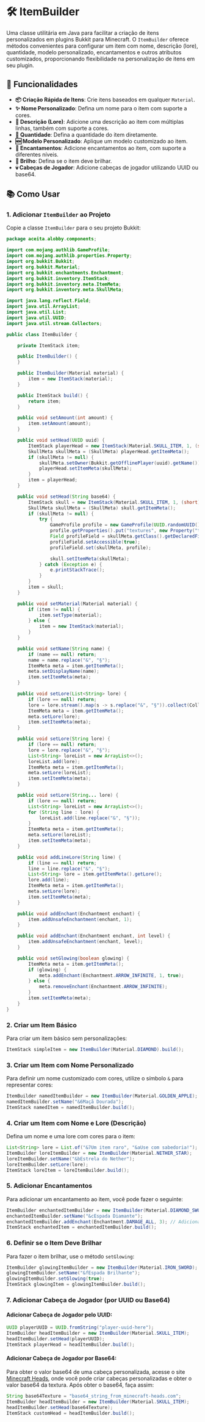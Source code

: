 # 🛠️ ItemBuilder

Uma classe utilitária em Java para facilitar a criação de itens personalizados em plugins Bukkit para Minecraft. O `ItemBuilder` oferece métodos convenientes para configurar um item com nome, descrição (lore), quantidade, modelo personalizado, encantamentos e outros atributos customizados, proporcionando flexibilidade na personalização de itens em seu plugin.

## 🚀 Funcionalidades

- **📦 Criação Rápida de Itens**: Crie itens baseados em qualquer `Material`.
- **✨ Nome Personalizado**: Defina um nome para o item com suporte a cores.
- **📜 Descrição (Lore)**: Adicione uma descrição ao item com múltiplas linhas, também com suporte a cores.
- **🔢 Quantidade**: Defina a quantidade do item diretamente.
- **🆕 Modelo Personalizado**: Aplique um modelo customizado ao item.
- **🔮 Encantamentos**: Adicione encantamentos ao item, com suporte a diferentes níveis.
- **🌟 Brilho**: Defina se o item deve brilhar.
- **💀 Cabeças de Jogador**: Adicione cabeças de jogador utilizando UUID ou base64.

## 📚 Como Usar

### 1. Adicionar `ItemBuilder` ao Projeto

Copie a classe `ItemBuilder` para o seu projeto Bukkit:

```java
package aceita.alobby.components;

import com.mojang.authlib.GameProfile;
import com.mojang.authlib.properties.Property;
import org.bukkit.Bukkit;
import org.bukkit.Material;
import org.bukkit.enchantments.Enchantment;
import org.bukkit.inventory.ItemStack;
import org.bukkit.inventory.meta.ItemMeta;
import org.bukkit.inventory.meta.SkullMeta;

import java.lang.reflect.Field;
import java.util.ArrayList;
import java.util.List;
import java.util.UUID;
import java.util.stream.Collectors;

public class ItemBuilder {

    private ItemStack item;

    public ItemBuilder() {
    }

    public ItemBuilder(Material material) {
        item = new ItemStack(material);
    }

    public ItemStack build() {
        return item;
    }

    public void setAmount(int amount) {
        item.setAmount(amount);
    }

    public void setHead(UUID uuid) {
        ItemStack playerHead = new ItemStack(Material.SKULL_ITEM, 1, (short) 3);
        SkullMeta skullMeta = (SkullMeta) playerHead.getItemMeta();
        if (skullMeta != null) {
            skullMeta.setOwner(Bukkit.getOfflinePlayer(uuid).getName());
            playerHead.setItemMeta(skullMeta);
        }
        item = playerHead;
    }

    public void setHead(String base64) {
        ItemStack skull = new ItemStack(Material.SKULL_ITEM, 1, (short) 3);
        SkullMeta skullMeta = (SkullMeta) skull.getItemMeta();
        if (skullMeta != null) {
            try {
                GameProfile profile = new GameProfile(UUID.randomUUID(), null);
                profile.getProperties().put("textures", new Property("textures", base64));
                Field profileField = skullMeta.getClass().getDeclaredField("profile");
                profileField.setAccessible(true);
                profileField.set(skullMeta, profile);

                skull.setItemMeta(skullMeta);
            } catch (Exception e) {
                e.printStackTrace();
            }
        }
        item = skull;
    }

    public void setMaterial(Material material) {
        if (item != null) {
            item.setType(material);
        } else {
            item = new ItemStack(material);
        }
    }

    public void setName(String name) {
        if (name == null) return;
        name = name.replace("&", "§");
        ItemMeta meta = item.getItemMeta();
        meta.setDisplayName(name);
        item.setItemMeta(meta);
    }

    public void setLore(List<String> lore) {
        if (lore == null) return;
        lore = lore.stream().map(s -> s.replace("&", "§")).collect(Collectors.toList());
        ItemMeta meta = item.getItemMeta();
        meta.setLore(lore);
        item.setItemMeta(meta);
    }

    public void setLore(String lore) {
        if (lore == null) return;
        lore = lore.replace("&", "§");
        List<String> loreList = new ArrayList<>();
        loreList.add(lore);
        ItemMeta meta = item.getItemMeta();
        meta.setLore(loreList);
        item.setItemMeta(meta);
    }

    public void setLore(String... lore) {
        if (lore == null) return;
        List<String> loreList = new ArrayList<>();
        for (String line : lore) {
            loreList.add(line.replace("&", "§"));
        }
        ItemMeta meta = item.getItemMeta();
        meta.setLore(loreList);
        item.setItemMeta(meta);
    }

    public void addLineLore(String line) {
        if (line == null) return;
        line = line.replace("&", "§");
        List<String> lore = item.getItemMeta().getLore();
        lore.add(line);
        ItemMeta meta = item.getItemMeta();
        meta.setLore(lore);
        item.setItemMeta(meta);
    }

    public void addEnchant(Enchantment enchant) {
        item.addUnsafeEnchantment(enchant, 1);
    }

    public void addEnchant(Enchantment enchant, int level) {
        item.addUnsafeEnchantment(enchant, level);
    }

    public void setGlowing(boolean glowing) {
        ItemMeta meta = item.getItemMeta();
        if (glowing) {
            meta.addEnchant(Enchantment.ARROW_INFINITE, 1, true);
        } else {
            meta.removeEnchant(Enchantment.ARROW_INFINITE);
        }
        item.setItemMeta(meta);
    }
}
```

### 2. Criar um Item Básico

Para criar um item básico sem personalizações:

```java
ItemStack simpleItem = new ItemBuilder(Material.DIAMOND).build();
```

### 3. Criar um Item com Nome Personalizado

Para definir um nome customizado com cores, utilize o símbolo `&` para representar cores:

```java
ItemBuilder namedItemBuilder = new ItemBuilder(Material.GOLDEN_APPLE);
namedItemBuilder.setName("&6Maçã Dourada");
ItemStack namedItem = namedItemBuilder.build();
```

### 4. Criar um Item com Nome e Lore (Descrição)

Defina um nome e uma lore com cores para o item:

```java
List<String> lore = List.of("&7Um item raro", "&aUse com sabedoria!");
ItemBuilder loreItemBuilder = new ItemBuilder(Material.NETHER_STAR);
loreItemBuilder.setName("&bEstrela do Nether");
loreItemBuilder.setLore(lore);
ItemStack loreItem = loreItemBuilder.build();
```

### 5. Adicionar Encantamentos

Para adicionar um encantamento ao item, você pode fazer o seguinte:

```java
ItemBuilder enchantedItemBuilder = new ItemBuilder(Material.DIAMOND_SWORD);
enchantedItemBuilder.setName("&cEspada Diamante");
enchantedItemBuilder.addEnchant(Enchantment.DAMAGE_ALL, 3); // Adiciona encantamento de dano
ItemStack enchantedItem = enchantedItemBuilder.build();
```

### 6. Definir se o Item Deve Brilhar

Para fazer o item brilhar, use o método `setGlowing`:

```java
ItemBuilder glowingItemBuilder = new ItemBuilder(Material.IRON_SWORD);
glowingItemBuilder.setName("&fEspada Brilhante");
glowingItemBuilder.setGlowing(true);
ItemStack glowingItem = glowingItemBuilder.build();
```

### 7. Adicionar Cabeça de Jogador (por UUID ou Base64)

#### Adicionar Cabeça de Jogador pelo UUID:

```java
UUID playerUUID = UUID.fromString("player-uuid-here");
ItemBuilder headItemBuilder = new ItemBuilder(Material.SKULL_ITEM);
headItemBuilder.setHead(playerUUID);
ItemStack playerHead = headItemBuilder.build();
```

#### Adicionar Cabeça de Jogador por Base64:

Para obter o valor base64 de uma cabeça personalizada, acesse o site [Minecraft Heads](https://minecraft-heads.com/custom-heads), onde você pode criar cabeças personalizadas e obter o valor base64 da textura. Após obter o base64, faça assim:

```java
String base64Texture = "base64_string_from_minecraft-heads.com";
ItemBuilder headItemBuilder = new ItemBuilder(Material.SKULL_ITEM);
headItemBuilder.setHead(base64Texture);
ItemStack customHead = headItemBuilder.build();
```
